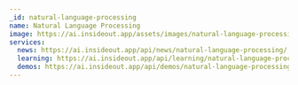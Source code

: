 ```yaml
---
_id: natural-language-processing
name: Natural Language Processing
image: https://ai.insideout.app/assets/images/natural-language-processing.jpg
services:
  news: https://ai.insideout.app/api/news/natural-language-processing/
  learning: https://ai.insideout.app/api/learning/natural-language-processing/
  demos: https://ai.insideout.app/api/demos/natural-language-processing/
---
```


